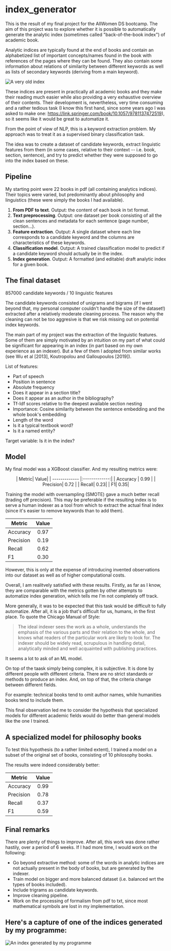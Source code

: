 # index_generator

This is the result of my final project for the AllWomen DS bootcamp. The aim of this project was to explore whether it is possible to automatically generate the analytic index (sometimes called "back-of-the-book index") of academic book.

Analytic indices are typically found at the end of books and contain an alphabetized list of important concepts/names found in the book with references of the pages where they can be found. They also contain some information about relations of similarity between different keywords as well as lists of secondary keywords (deriving from a main keyword).

![A very old index](./doc/Novus_Atlas_Sinensis_-_First_page_of_the_index.jpg "A very old index")


These indices are present in practically all academic books and they make their reading much easier while also providing a very exhaustive overview of their contents. Their development is, nevertheless, very time consuming and a rather tedious task (I know this first hand, since some years ago I was asked to make one: https://link.springer.com/book/10.1057/9781137472519), so it seems like it would be great to automatize it.

From the point of view of NLP, this is a keyword extraction problem. My approach was to treat it as a supervised binary classification task.

The idea was to create a dataset of candidate keywords, extract linguistic features from them (in some cases, relative to their context -- i.e. book, section, sentence), and try to predict whether they were supposed to go into the index based on these.

## Pipeline

My starting point were 22 books in pdf (all containing analytics indices). Their topics were varied, but predominantly about philosophy and linguistics (these were simply the books I had available).

1) **From PDF to text**. Output: the content of each book in txt format. 
2) **Text preprocessing**. Output: one dataset per book consisting of all the clean sentences and metadata for each sentence (page number, section…).
3) **Feature extraction**. Output: A single dataset where each line corresponds to a candidate keyword and the columns are characteristics of these keywords.
4) **Classification model**. Output: A trained classification model to predict if a candidate keyword should actually be in the index.
5) **Index generation**. Output: A formatted (and editable) draft analytic index for a given book.

## The final dataset

857000 candidate keywords / 10 linguistic features

The candidate keywords consisted of unigrams and bigrams (if I went beyond that, my personal computer couldn't handle the size of the dataset!) extracted after a relatively moderate cleaning process. The reason why the cleaning can not be too aggresive is that we risk missing out on potential index keywords.

The main part of my project was the extraction of the linguistic features. Some of them are simply motivated by an intuition on my part of what could be significant for appearing in an index (in part based on my own experience as an indexer). But a few of them I adopted from similar works (see Wu et al [2013], Koutropolou and Galloupoulos [2019]).

List of features:

- Part of speech
- Position in sentence
- Absolute frequency
- Does it appear in a section title?
- Does it appear as an author in the bibliography?
- Tf-Idf scores relative to the deepest available section nesting
- Importance: Cosine similarity between the sentence embedding and the whole book's embedding
- Length of the word
- Is it a typical textbook word?
- Is it a named entity?

Target variable: Is it in the index?


## Model

My final model was a XGBoost classifier. And my resulting metrics were:

<p align="center">
| Metric| Value|
| ------------- |:-------------:|
| Accuracy       | 0.99          |
| Precision| 0.72 |
| Recall| 0.23|
| F1| 0.35|
</p>

Training the model with oversampling (SMOTE) gave a much better recall (trading off precision). This may be preferable if the resulting index is to serve a human indexer as a tool from which to extract the actual final index (since it's easier to remove keywords than to add them). 

| Metric| Value|
| ------------- |:-------------:|
|Accuracy| 0.97|
|Precision | 0.19|
|Recall | 0.62|
|F1 | 0.30|

However, this is only at the expense of introducing invented observations into our dataset as well as of higher computational costs.

Overall, I am realitvely satisfied with these results. Firstly, as far as I know, they are comparable with the metrics gotten by other attempts to automatize index generation, which tells me I'm not completely off track. 

More generally, it was to be expected that this task would be difficult to fully automatize. After all, it is a job that's difficult for us, humans, in the first place. To quote the Chicago Manual of Style:

>The ideal indexer sees the work as a whole, understands the emphasis of the various parts and their relation to the whole, and knows what readers of the particular work are likely to look for. The indexer should be widely read, scrupulous in handling detail, analytically minded and well acquainted with publishing practices.

It seems a lot to ask of an ML model. 

On top of the taask simply being complex, it is subjective. It is done by different people with different criteria. There are no strict standards or methods to produce an index. And, on top of that, the criteria change between different fields.

For example: technical books tend to omit author names, while humanities books tend to include them.

This final observation led me to consider the hypothesis that specialized models for different academic fields would do better than general models like the one I trained.

## A specialized model for philosophy books

To test this hypothesis (to a rather limited extent), I trained a model on a subset of the original set of books, consisting of 10 philosophy books.

The results were indeed considerably better:


| Metric| Value|
| ------------- |:-------------:|
|Accuracy| 0.99|
|Precision | 0.78|
|Recall | 0.37|
|F1 | 0.59|


## Final remarks

There are plenty of things to improve. After all, this work was done rather hastily, over a period of 6 weeks. If I had more time, I would work on the following:

- Go beyond extractive method: some of the words in analytic indices are not actually present in the body of books, but are generated by the indexer.
- Train model on bigger and more balanced dataset (i.e. balanced wrt the types of books included).
- Include trigrams as candidate keywords.
- Improve cleaning pipeline.
- Work on the processing of formalism from pdf to txt, since most mathematical symbols are lost in my implementation.



## Here's a capture of one of the indices generated by my programme:


![An index generated by my programme](./doc/my_index.png "An index generated by my programme")










